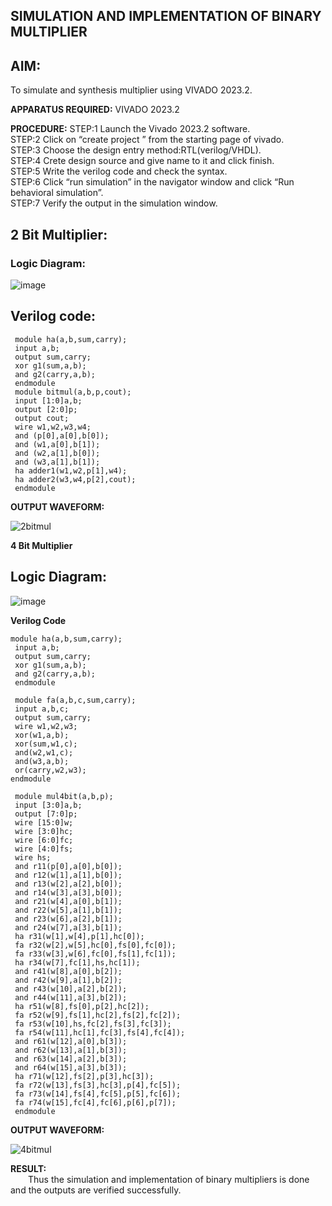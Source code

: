 ## SIMULATION AND IMPLEMENTATION OF BINARY MULTIPLIER
## AIM: 
 To simulate and synthesis multiplier using VIVADO 2023.2.

**APPARATUS REQUIRED:**
VIVADO 2023.2
  
**PROCEDURE:**
 STEP:1 Launch the Vivado 2023.2 software.<br>
 STEP:2 Click on “create project ” from the starting page of vivado.<br>
 STEP:3 Choose the design entry method:RTL(verilog/VHDL).<br>
 STEP:4 Crete design source and give name to it and click finish.<br>
 STEP:5 Write the verilog code and check the syntax.<br>
 STEP:6 Click “run simulation” in the navigator window and click “Run behavioral simulation”.<br>
 STEP:7 Verify the output in the simulation window.<br>
 



## 2 Bit Multiplier:
### Logic Diagram:


![image](https://github.com/navaneethans/VLSI-LAB-EXP-3/assets/6987778/7713750f-65e6-41c0-8082-5005eac4031c)
## Verilog code:
```
 module ha(a,b,sum,carry);
 input a,b;
 output sum,carry;
 xor g1(sum,a,b);
 and g2(carry,a,b);
 endmodule
 module bitmul(a,b,p,cout);
 input [1:0]a,b;
 output [2:0]p;
 output cout;
 wire w1,w2,w3,w4;
 and (p[0],a[0],b[0]);
 and (w1,a[0],b[1]);
 and (w2,a[1],b[0]);
 and (w3,a[1],b[1]);
 ha adder1(w1,w2,p[1],w4);
 ha adder2(w3,w4,p[2],cout);
 endmodule
```
**OUTPUT WAVEFORM:**

![2bitmul](https://github.com/TharunPR/VLSI-LAB-EXP-3/assets/117915125/163f3804-c192-49e9-8548-ac16251ab47c)




**4 Bit Multiplier**
## Logic Diagram:

![image](https://github.com/navaneethans/VLSI-LAB-EXP-3/assets/6987778/d95215dd-8cf1-4e08-93cc-96adfdd7fbdc)


**Verilog Code**
```
module ha(a,b,sum,carry);
 input a,b;
 output sum,carry;
 xor g1(sum,a,b);
 and g2(carry,a,b);
 endmodule
 
 module fa(a,b,c,sum,carry);
 input a,b,c;
 output sum,carry;
 wire w1,w2,w3;
 xor(w1,a,b);
 xor(sum,w1,c);
 and(w2,w1,c);
 and(w3,a,b);
 or(carry,w2,w3);
endmodule
 
 module mul4bit(a,b,p);
 input [3:0]a,b;
 output [7:0]p;
 wire [15:0]w;
 wire [3:0]hc;
 wire [6:0]fc;
 wire [4:0]fs;
 wire hs;
 and r11(p[0],a[0],b[0]);
 and r12(w[1],a[1],b[0]);
 and r13(w[2],a[2],b[0]);
 and r14(w[3],a[3],b[0]);
 and r21(w[4],a[0],b[1]);
 and r22(w[5],a[1],b[1]);
 and r23(w[6],a[2],b[1]);
 and r24(w[7],a[3],b[1]);
 ha r31(w[1],w[4],p[1],hc[0]);
 fa r32(w[2],w[5],hc[0],fs[0],fc[0]);
 fa r33(w[3],w[6],fc[0],fs[1],fc[1]);
 ha r34(w[7],fc[1],hs,hc[1]);
 and r41(w[8],a[0],b[2]);
 and r42(w[9],a[1],b[2]);
 and r43(w[10],a[2],b[2]);
 and r44(w[11],a[3],b[2]);
 ha r51(w[8],fs[0],p[2],hc[2]);
 fa r52(w[9],fs[1],hc[2],fs[2],fc[2]);
 fa r53(w[10],hs,fc[2],fs[3],fc[3]);
 fa r54(w[11],hc[1],fc[3],fs[4],fc[4]);
 and r61(w[12],a[0],b[3]);
 and r62(w[13],a[1],b[3]);
 and r63(w[14],a[2],b[3]);
 and r64(w[15],a[3],b[3]);
 ha r71(w[12],fs[2],p[3],hc[3]);
 fa r72(w[13],fs[3],hc[3],p[4],fc[5]);
 fa r73(w[14],fs[4],fc[5],p[5],fc[6]);
 fa r74(w[15],fc[4],fc[6],p[6],p[7]);
 endmodule
```

**OUTPUT WAVEFORM:**

![4bitmul](https://github.com/TharunPR/VLSI-LAB-EXP-3/assets/117915125/f8e4bedf-bdde-4397-893d-0d49ad94d584)

**RESULT:**<br>
&emsp;&emsp;Thus the simulation and implementation of binary multipliers is done and the outputs are verified successfully.





